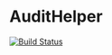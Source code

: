 # AuditHelper
[![Build Status](https://travis-ci.com/NickLi0605/AuditHelper.svg?branch=master)](https://travis-ci.com/NickLi0605/AuditHelper)
